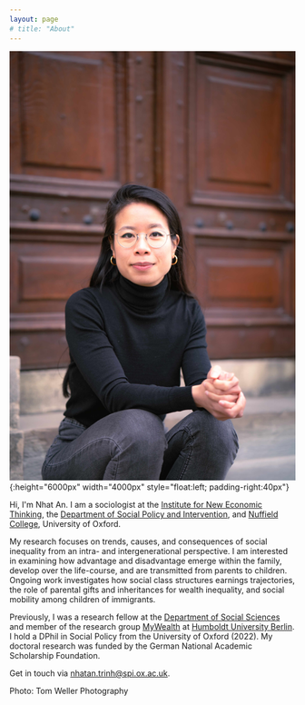 ```yaml
---
layout: page
# title: "About"
---
```


![Photo](/assets/portrait_old.jpg){:height="6000px" width="4000px" style="float:left; padding-right:40px"}

Hi, I'm Nhat An. I am a sociologist at the [Institute for New Economic Thinking](https://www.inet.ox.ac.uk/), the [Department of Social Policy and Intervention](https://www.spi.ox.ac.uk/), and [Nuffield College](https://www.nuffield.ox.ac.uk), University of Oxford.

My research focuses on trends, causes, and consequences of social inequality from an intra- and intergenerational perspective. I am interested in examining how advantage and disadvantage emerge within the family, develop over the life-course, and are transmitted from parents to children. Ongoing work investigates how social class structures earnings trajectories, the role of parental gifts and inheritances for wealth inequality, and social mobility among children of immigrants.

Previously, I was a research fellow at the [Department of Social Sciences](https://www.sowi.hu-berlin.de/en/index.html) and member of the research group [MyWealth](https://www.sowi.hu-berlin.de/en/lehrbereiche-en/sozpolsoz/research/mywealth_eng/research) at [Humboldt University Berlin](https://www.hu-berlin.de/en). I hold a DPhil in Social Policy from the University of Oxford (2022). My doctoral research was funded by the German National Academic Scholarship Foundation.

Get in touch via [nhatan.trinh@spi.ox.ac.uk](mailto:nhatan.trinh@spi.ox.ac.uk). 

Photo: Tom Weller Photography
